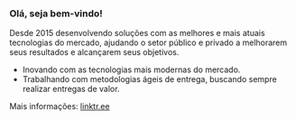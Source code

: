 ### Olá, seja bem-vindo!

Desde 2015 desenvolvendo soluções com as melhores e mais atuais tecnologias do mercado, ajudando o setor público e privado a melhorarem seus resultados e alcançarem seus objetivos.

- Inovando com as tecnologias mais modernas do mercado.
- Trabalhando com metodologias ágeis de entrega, buscando sempre realizar entregas de valor.

Mais informações: [linktr.ee](https://linktr.ee/leonardo.dias)
